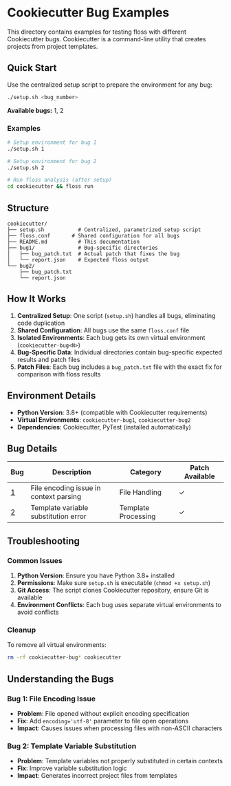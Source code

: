 # Cookiecutter Bug Examples

This directory contains examples for testing floss with different Cookiecutter bugs. Cookiecutter is a command-line utility that creates projects from project templates.

## Quick Start

Use the centralized setup script to prepare the environment for any bug:

```bash
./setup.sh <bug_number>
```

**Available bugs:** 1, 2

### Examples

```bash
# Setup environment for bug 1
./setup.sh 1

# Setup environment for bug 2
./setup.sh 2

# Run floss analysis (after setup)
cd cookiecutter && floss run
```

## Structure

```
cookiecutter/
├── setup.sh           # Centralized, parametrized setup script
├── floss.conf       # Shared configuration for all bugs
├── README.md          # This documentation
├── bug1/              # Bug-specific directories
│   ├── bug_patch.txt  # Actual patch that fixes the bug
│   └── report.json    # Expected floss output
└── bug2/
    ├── bug_patch.txt
    └── report.json
```

## How It Works

1. **Centralized Setup**: One script (`setup.sh`) handles all bugs, eliminating code duplication
2. **Shared Configuration**: All bugs use the same `floss.conf` file
3. **Isolated Environments**: Each bug gets its own virtual environment (`cookiecutter-bug<N>`)
4. **Bug-Specific Data**: Individual directories contain bug-specific expected results and patch files
5. **Patch Files**: Each bug includes a `bug_patch.txt` file with the exact fix for comparison with floss results

## Environment Details

- **Python Version**: 3.8+ (compatible with Cookiecutter requirements)
- **Virtual Environments**: `cookiecutter-bug1`, `cookiecutter-bug2`
- **Dependencies**: Cookiecutter, PyTest (installed automatically)

## Bug Details

| Bug | Description | Category | Patch Available |
|-----|-------------|----------|-----------------|
| [1](bug1/) | File encoding issue in context parsing | File Handling | ✓ |
| [2](bug2/) | Template variable substitution error | Template Processing | ✓ |

## Troubleshooting

### Common Issues

1. **Python Version**: Ensure you have Python 3.8+ installed
2. **Permissions**: Make sure `setup.sh` is executable (`chmod +x setup.sh`)
3. **Git Access**: The script clones Cookiecutter repository, ensure Git is available
4. **Environment Conflicts**: Each bug uses separate virtual environments to avoid conflicts

### Cleanup

To remove all virtual environments:

```bash
rm -rf cookiecutter-bug* cookiecutter
```

## Understanding the Bugs

### Bug 1: File Encoding Issue
- **Problem**: File opened without explicit encoding specification
- **Fix**: Add `encoding='utf-8'` parameter to file open operations
- **Impact**: Causes issues when processing files with non-ASCII characters

### Bug 2: Template Variable Substitution
- **Problem**: Template variables not properly substituted in certain contexts
- **Fix**: Improve variable substitution logic
- **Impact**: Generates incorrect project files from templates
